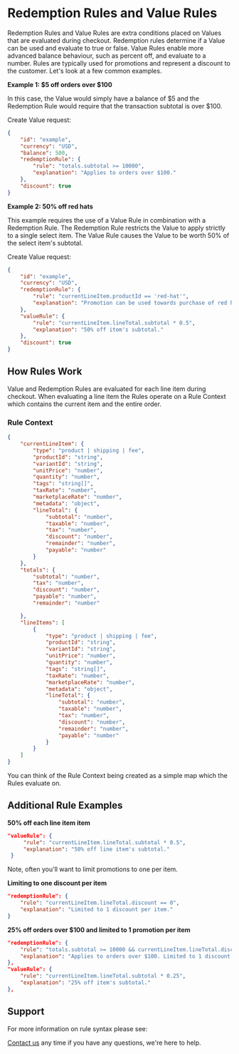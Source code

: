 # Redemption Rules and Value Rules
Redemption Rules and Value Rules are extra conditions placed on Values that are evaluated during checkout. Redemption rules determine if a Value can be used and evaluate to true or false. Value Rules enable more advanced balance behaviour, such as percent off, and evaluate to a number. Rules are typically used for promotions and represent a discount to the customer. Let's look at a few common examples.  

**Example 1: $5 off orders over $100** 

In this case, the Value would simply have a balance of $5 and the Redemption Rule would require that the transaction subtotal is over $100.

Create Value request:
```json
{
    "id": "example",
    "currency": "USD",
    "balance": 500,
    "redemptionRule": {
        "rule": "totals.subtotal >= 10000",
        "explanation": "Applies to orders over $100."
    },
    "discount": true
}
```

**Example 2: 50% off red hats**

This example requires the use of a Value Rule in combination with a Redemption Rule. The Redemption Rule restricts the Value to apply strictly to a single select item. The Value Rule causes the Value to be worth 50% of the select item's subtotal.

Create Value request:
```json
{
    "id": "example",
    "currency": "USD",
    "redemptionRule": {
        "rule": "currentLineItem.productId == 'red-hat'",
        "explanation": "Promotion can be used towards purchase of red hats."
    },
    "valueRule": {
        "rule": "currentLineItem.lineTotal.subtotal * 0.5",
        "explanation": "50% off item's subtotal."
    },
    "discount": true
}
```

## How Rules Work
Value and Redemption Rules are evaluated for each line item during checkout. When evaluating a line item the Rules operate on a Rule Context which contains the current item and the entire order.

### Rule Context 
```json
{
    "currentLineItem": {
        "type": "product | shipping | fee",
        "productId": "string",
        "variantId": "string",
        "unitPrice": "number",
        "quantity": "number",
        "tags": "string[]",
        "taxRate": "number",
        "marketplaceRate": "number",
        "metadata": "object",
        "lineTotal": {
            "subtotal": "number",
            "taxable": "number",
            "tax": "number",
            "discount": "number",
            "remainder": "number",
            "payable": "number"
        }
    }, 
    "totals": {
        "subtotal": "number",
        "tax": "number",
        "discount": "number",
        "payable": "number",
        "remainder": "number"

    }, 
    "lineItems": [
        {
            "type": "product | shipping | fee",
            "productId": "string",
            "variantId": "string",
            "unitPrice": "number",
            "quantity": "number",
            "tags": "string[]",
            "taxRate": "number",
            "marketplaceRate": "number",
            "metadata": "object",
            "lineTotal": {
                "subtotal": "number",
                "taxable": "number",
                "tax": "number",
                "discount": "number",
                "remainder": "number",
                "payable": "number"
            }
        }
    ]
}
```

You can think of the Rule Context being created as a simple map which the Rules evaluate on. 

## Additional Rule Examples
**50% off each line item item**
```json
"valueRule": {
     "rule": "currentLineItem.lineTotal.subtotal * 0.5",
     "explanation": "50% off line item's subtotal."
 }
```
Note, often you'll want to limit promotions to one per item.

**Limiting to one discount per item**
```json
"redemptionRule": {
    "rule": "currentLineItem.lineTotal.discount == 0",
    "explanation": "Limited to 1 discount per item."
}
```

**25% off orders over $100 and limited to 1 promotion per item**
```json
"redemptionRule": {
    "rule": "totals.subtotal >= 10000 && currentLineItem.lineTotal.discount == 0",
    "explanation": "Applies to orders over $100. Limited to 1 discount per item."
},
"valueRule": {
    "rule": "currentLineItem.lineTotal.subtotal * 0.25",
    "explanation": "25% off item's subtotal."
},
```

## Support
For more information on rule syntax please see: 

[Contact us](mailto:hello@lightrail.com) any time if you have any questions, we're here to help. 
